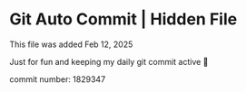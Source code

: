 # Git Auto Commit | Hidden File

This file was added Feb 12, 2025

Just for fun and keeping my daily git commit active 🤪

commit number: 1829347
